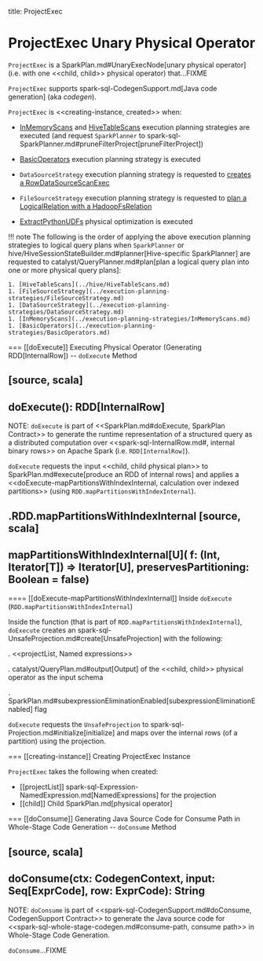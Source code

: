 title: ProjectExec

# ProjectExec Unary Physical Operator

`ProjectExec` is a SparkPlan.md#UnaryExecNode[unary physical operator] (i.e. with one <<child, child>> physical operator) that...FIXME

`ProjectExec` supports spark-sql-CodegenSupport.md[Java code generation] (aka _codegen_).

`ProjectExec` is <<creating-instance, created>> when:

* [InMemoryScans](../execution-planning-strategies/InMemoryScans.md) and [HiveTableScans](../hive/HiveTableScans.md) execution planning strategies are executed (and request `SparkPlanner` to spark-sql-SparkPlanner.md#pruneFilterProject[pruneFilterProject])

* [BasicOperators](../execution-planning-strategies/BasicOperators.md#Project) execution planning strategy is executed

* `DataSourceStrategy` execution planning strategy is requested to [creates a RowDataSourceScanExec](../execution-planning-strategies/DataSourceStrategy.md#pruneFilterProjectRaw)

* `FileSourceStrategy` execution planning strategy is requested to [plan a LogicalRelation with a HadoopFsRelation](../execution-planning-strategies/FileSourceStrategy.md#apply)

* [ExtractPythonUDFs](../physical-optimizations/ExtractPythonUDFs.md) physical optimization is executed

!!! note
    The following is the order of applying the above execution planning strategies to logical query plans when `SparkPlanner` or hive/HiveSessionStateBuilder.md#planner[Hive-specific SparkPlanner] are requested to catalyst/QueryPlanner.md#plan[plan a logical query plan into one or more physical query plans]:

    1. [HiveTableScans](../hive/HiveTableScans.md)
    1. [FileSourceStrategy](../execution-planning-strategies/FileSourceStrategy.md)
    1. [DataSourceStrategy](../execution-planning-strategies/DataSourceStrategy.md)
    1. [InMemoryScans](../execution-planning-strategies/InMemoryScans.md)
    1. [BasicOperators](../execution-planning-strategies/BasicOperators.md)

=== [[doExecute]] Executing Physical Operator (Generating RDD[InternalRow]) -- `doExecute` Method

[source, scala]
----
doExecute(): RDD[InternalRow]
----

NOTE: `doExecute` is part of <<SparkPlan.md#doExecute, SparkPlan Contract>> to generate the runtime representation of a structured query as a distributed computation over <<spark-sql-InternalRow.md#, internal binary rows>> on Apache Spark (i.e. `RDD[InternalRow]`).

`doExecute` requests the input <<child, child physical plan>> to SparkPlan.md#execute[produce an RDD of internal rows] and applies a <<doExecute-mapPartitionsWithIndexInternal, calculation over indexed partitions>> (using `RDD.mapPartitionsWithIndexInternal`).

.RDD.mapPartitionsWithIndexInternal
[source, scala]
----
mapPartitionsWithIndexInternal[U](
  f: (Int, Iterator[T]) => Iterator[U],
  preservesPartitioning: Boolean = false)
----

==== [[doExecute-mapPartitionsWithIndexInternal]] Inside `doExecute` (`RDD.mapPartitionsWithIndexInternal`)

Inside the function (that is part of `RDD.mapPartitionsWithIndexInternal`), `doExecute` creates an spark-sql-UnsafeProjection.md#create[UnsafeProjection] with the following:

. <<projectList, Named expressions>>

. catalyst/QueryPlan.md#output[Output] of the <<child, child>> physical operator as the input schema

. SparkPlan.md#subexpressionEliminationEnabled[subexpressionEliminationEnabled] flag

`doExecute` requests the `UnsafeProjection` to spark-sql-Projection.md#initialize[initialize] and maps over the internal rows (of a partition) using the projection.

=== [[creating-instance]] Creating ProjectExec Instance

`ProjectExec` takes the following when created:

* [[projectList]] spark-sql-Expression-NamedExpression.md[NamedExpressions] for the projection
* [[child]] Child SparkPlan.md[physical operator]

=== [[doConsume]] Generating Java Source Code for Consume Path in Whole-Stage Code Generation -- `doConsume` Method

[source, scala]
----
doConsume(ctx: CodegenContext, input: Seq[ExprCode], row: ExprCode): String
----

NOTE: `doConsume` is part of <<spark-sql-CodegenSupport.md#doConsume, CodegenSupport Contract>> to generate the Java source code for <<spark-sql-whole-stage-codegen.md#consume-path, consume path>> in Whole-Stage Code Generation.

`doConsume`...FIXME
